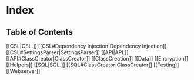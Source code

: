 # Index

## Table of Contents
[[CSL|CSL.]]
		[[CSL#Dependency Injection|Dependency Injection]]
		[[CSL#SettingsParser|SettingsParser]]
		[[API|API.]]
			[[API#ClassCreator|ClassCreator]]
		[[ClassCreation]]
		[[Data]]
		[[Encryption]]
		[[Helpers]]
		[[SQL|SQL.]]
				[[SQL#ClassCreator|ClassCreator]]
		[[Testing]]
		[[Webserver]]